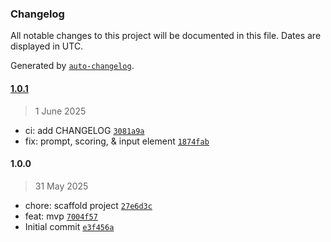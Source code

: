 ### Changelog

All notable changes to this project will be documented in this file. Dates are displayed in UTC.

Generated by [`auto-changelog`](https://github.com/CookPete/auto-changelog).

#### [1.0.1](https://github.com/st3v3nmw/obsidian-tutor/compare/1.0.0...1.0.1)

> 1 June 2025

- ci: add CHANGELOG [`3081a9a`](https://github.com/st3v3nmw/obsidian-tutor/commit/3081a9a98bb701670b6718e1f3678d1df48d3024)
- fix: prompt, scoring, & input element [`1874fab`](https://github.com/st3v3nmw/obsidian-tutor/commit/1874fabc7bc64cebf99e5740d268487f8567826a)

#### 1.0.0

> 31 May 2025

- chore: scaffold project [`27e6d3c`](https://github.com/st3v3nmw/obsidian-tutor/commit/27e6d3ce4718b4d8f32dc5798def9b4bc5aad686)
- feat: mvp [`7004f57`](https://github.com/st3v3nmw/obsidian-tutor/commit/7004f575d15b3232cae9cb0a7590ebe581ca57e3)
- Initial commit [`e3f456a`](https://github.com/st3v3nmw/obsidian-tutor/commit/e3f456abbb4b89f08244d414a0d5f20733abfeb8)
